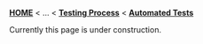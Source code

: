 <!-- Breadcrumb -->
[**HOME**](https://github.com/FeatureIDE/FeatureIDE/wiki) < ... < [**Testing Process**](https://github.com/FeatureIDE/FeatureIDE/wiki/Testing-Process) < [**Automated Tests**](https://github.com/FeatureIDE/FeatureIDE/wiki/Automated-tests)

<!-- Introduction -->
Currently this page is under construction.

<!-- Outline -->

<!-- Content -->